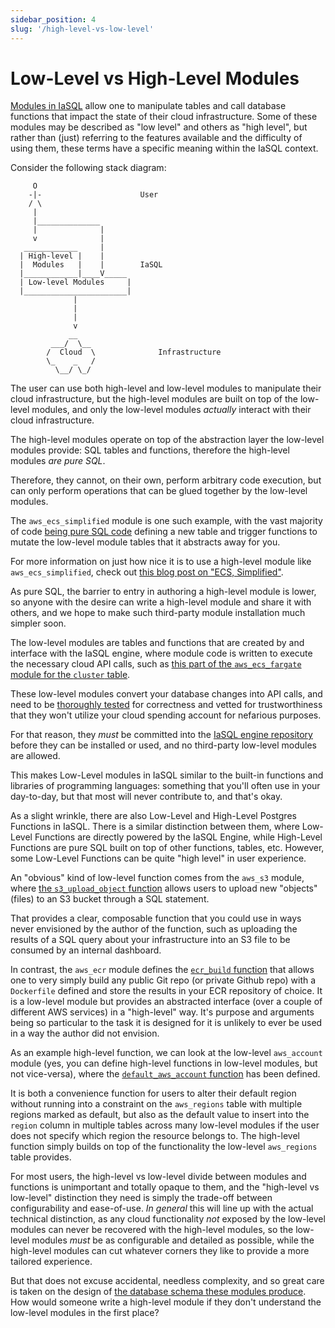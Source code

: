 ```yaml
---
sidebar_position: 4
slug: '/high-level-vs-low-level'
---
```


# Low-Level vs High-Level Modules

[Modules in IaSQL](./module) allow one to manipulate tables and call database functions that impact the state of their cloud infrastructure. Some of these modules may be described as "low level" and others as "high level", but rather than (just) referring to the features available and the difficulty of using them, these terms have a specific meaning within the IaSQL context.

Consider the following stack diagram:

```
     O
    -|-                      User
    / \
     |
     |______________
     |              |
     v              |
   ____________     |
  | High-level |    |
  |  Modules   |    |        IaSQL
  |____________|____V_____
  | Low-level Modules     |
  |_______________________|
              |
              |
              |
              v
             __
         ___/  \__
        /  Cloud  \              Infrastructure
        \_    _   /
          \__/ \_/
```

The user can use both high-level and low-level modules to manipulate their cloud infrastructure, but the high-level modules are built on top of the low-level modules, and only the low-level modules *actually* interact with their cloud infrastructure.

The high-level modules operate on top of the abstraction layer the low-level modules provide: SQL tables and functions, therefore the high-level modules *are pure SQL*.

Therefore, they cannot, on their own, perform arbitrary code execution, but can only perform operations that can be glued together by the low-level modules.

The `aws_ecs_simplified` module is one such example, with the vast majority of code [being pure SQL code](https://github.com/iasql/iasql-engine/blob/v0.0.22/src/modules/0.0.22/aws_ecs_simplified/sql/after_install.sql) defining a new table and trigger functions to mutate the low-level module tables that it abstracts away for you.

For more information on just how nice it is to use a high-level module like `aws_ecs_simplified`, check out [this blog post on "ECS, Simplified"](https://iasql.com/blog/ecs-simplified).

As pure SQL, the barrier to entry in authoring a high-level module is lower, so anyone with the desire can write a high-level module and share it with others, and we hope to make such third-party module installation much simpler soon.

The low-level modules are tables and functions that are created by and interface with the IaSQL engine, where module code is written to execute the necessary cloud API calls, such as [this part of the `aws_ecs_fargate` module for the `cluster` table](https://github.com/iasql/iasql-engine/blob/v0.0.22/src/modules/0.0.22/aws_ecs_fargate/mappers/cluster.ts).

These low-level modules convert your database changes into API calls, and need to be [thoroughly tested](https://github.com/iasql/iasql-engine/blob/v0.0.22/test/modules/aws-ecs-integration.ts) for correctness and vetted for trustworthiness that they won't utilize your cloud spending account for nefarious purposes.

For that reason, they *must* be committed into the [IaSQL engine repository](https://github.com/iasql/iasql-engine) before they can be installed or used, and no third-party low-level modules are allowed.

This makes Low-Level modules in IaSQL similar to the built-in functions and libraries of programming languages: something that you'll often use in your day-to-day, but that most will never contribute to, and that's okay.

As a slight wrinkle, there are also Low-Level and High-Level Postgres Functions in IaSQL. There is a similar distinction between them, where Low-Level Functions are directly powered by the IaSQL Engine, while High-Level Functions are pure SQL built on top of other functions, tables, etc. However, some Low-Level Functions can be quite "high level" in user experience.

An "obvious" kind of low-level function comes from the `aws_s3` module, where [the `s3_upload_object` function](https://github.com/iasql/iasql-engine/blob/v0.0.22/src/modules/0.0.22/aws_s3/rpcs/s3_upload_object.ts) allows users to upload new "objects" (files) to an S3 bucket through a SQL statement.

That provides a clear, composable function that you could use in ways never envisioned by the author of the function, such as uploading the results of a SQL query about your infrastructure into an S3 file to be consumed by an internal dashboard.

In contrast, the `aws_ecr` module defines the [`ecr_build` function](https://github.com/iasql/iasql-engine/blob/v0.0.22/src/modules/0.0.22/aws_ecr/rpcs/build.ts) that allows one to very simply build any public Git repo (or private Github repo) with a `Dockerfile` defined and store the results in your ECR repository of choice. It is a low-level module but provides an abstracted interface (over a couple of different AWS services) in a "high-level" way. It's purpose and arguments being so particular to the task it is designed for it is unlikely to ever be used in a way the author did not envision.

As an example high-level function, we can look at the low-level `aws_account` module (yes, you can define high-level functions in low-level modules, but not vice-versa), where the [`default_aws_account` function](https://github.com/iasql/iasql-engine/blob/v0.0.22/src/modules/0.0.22/aws_account/sql/after_install.sql#L1-L8) has been defined.

It is both a convenience function for users to alter their default region without running into a constraint on the `aws_regions` table with multiple regions marked as default, but also as the default value to insert into the `region` column in multiple tables across many low-level modules if the user does not specify which region the resource belongs to. The high-level function simply builds on top of the functionality the low-level `aws_regions` table provides.

For most users, the high-level vs low-level divide between modules and functions is unimportant and totally opaque to them, and the "high-level vs low-level" distinction they need is simply the trade-off between configurability and ease-of-use. *In general* this will line up with the actual technical distinction, as any cloud functionality *not* exposed by the low-level modules can never be recovered with the high-level modules, so the low-level modules *must* be as configurable and detailed as possible, while the high-level modules can cut whatever corners they like to provide a more tailored experience.

But that does not excuse accidental, needless complexity, and so great care is taken on the design of [the database schema these modules produce](https://iasql.com/schema/). How would someone write a high-level module if they don't understand the low-level modules in the first place?
